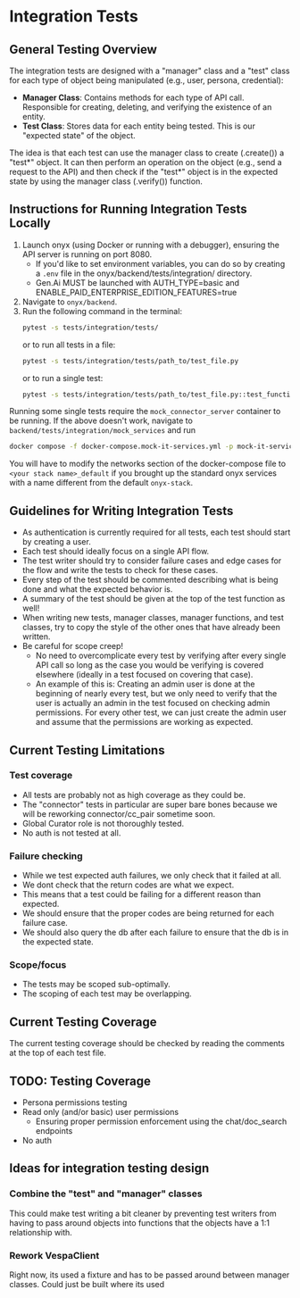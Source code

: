 # Integration Tests

## General Testing Overview

The integration tests are designed with a "manager" class and a "test" class for each type of object being manipulated (e.g., user, persona, credential):

- **Manager Class**: Contains methods for each type of API call. Responsible for creating, deleting, and verifying the existence of an entity.
- **Test Class**: Stores data for each entity being tested. This is our "expected state" of the object.

The idea is that each test can use the manager class to create (.create()) a "test*" object. It can then perform an operation on the object (e.g., send a request to the API) and then check if the "test*" object is in the expected state by using the manager class (.verify()) function.

## Instructions for Running Integration Tests Locally

1. Launch onyx (using Docker or running with a debugger), ensuring the API server is running on port 8080.
   - If you'd like to set environment variables, you can do so by creating a `.env` file in the onyx/backend/tests/integration/ directory.
   - Gen.Ai MUST be launched with AUTH_TYPE=basic and ENABLE_PAID_ENTERPRISE_EDITION_FEATURES=true
2. Navigate to `onyx/backend`.
3. Run the following command in the terminal:
   ```sh
   pytest -s tests/integration/tests/
   ```
   or to run all tests in a file:
   ```sh
   pytest -s tests/integration/tests/path_to/test_file.py
   ```
   or to run a single test:
   ```sh
   pytest -s tests/integration/tests/path_to/test_file.py::test_function_name
   ```

Running some single tests require the `mock_connector_server` container to be running. If the above doesn't work, 
navigate to `backend/tests/integration/mock_services` and run
```sh
docker compose -f docker-compose.mock-it-services.yml -p mock-it-services-stack up -d
```
You will have to modify the networks section of the docker-compose file to `<your stack name>_default` if you brought up the standard
onyx services with a name different from the default `onyx-stack`.

## Guidelines for Writing Integration Tests

- As authentication is currently required for all tests, each test should start by creating a user.
- Each test should ideally focus on a single API flow.
- The test writer should try to consider failure cases and edge cases for the flow and write the tests to check for these cases.
- Every step of the test should be commented describing what is being done and what the expected behavior is.
- A summary of the test should be given at the top of the test function as well!
- When writing new tests, manager classes, manager functions, and test classes, try to copy the style of the other ones that have already been written.
- Be careful for scope creep!
  - No need to overcomplicate every test by verifying after every single API call so long as the case you would be verifying is covered elsewhere (ideally in a test focused on covering that case).
  - An example of this is: Creating an admin user is done at the beginning of nearly every test, but we only need to verify that the user is actually an admin in the test focused on checking admin permissions. For every other test, we can just create the admin user and assume that the permissions are working as expected.

## Current Testing Limitations

### Test coverage

- All tests are probably not as high coverage as they could be.
- The "connector" tests in particular are super bare bones because we will be reworking connector/cc_pair sometime soon.
- Global Curator role is not thoroughly tested.
- No auth is not tested at all.

### Failure checking

- While we test expected auth failures, we only check that it failed at all.
- We dont check that the return codes are what we expect.
- This means that a test could be failing for a different reason than expected.
- We should ensure that the proper codes are being returned for each failure case.
- We should also query the db after each failure to ensure that the db is in the expected state.

### Scope/focus

- The tests may be scoped sub-optimally.
- The scoping of each test may be overlapping.

## Current Testing Coverage

The current testing coverage should be checked by reading the comments at the top of each test file.

## TODO: Testing Coverage

- Persona permissions testing
- Read only (and/or basic) user permissions
  - Ensuring proper permission enforcement using the chat/doc_search endpoints
- No auth

## Ideas for integration testing design

### Combine the "test" and "manager" classes

This could make test writing a bit cleaner by preventing test writers from having to pass around objects into functions that the objects have a 1:1 relationship with.

### Rework VespaClient

Right now, its used a fixture and has to be passed around between manager classes.
Could just be built where its used
